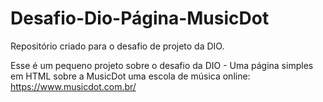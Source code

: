 # Desafio-Dio-Página-MusicDot
Repositório criado para o desafio de projeto da DIO.

Esse é um pequeno projeto sobre o desafio da DIO - Uma página simples em HTML sobre a MusicDot uma escola de música online: https://www.musicdot.com.br/
